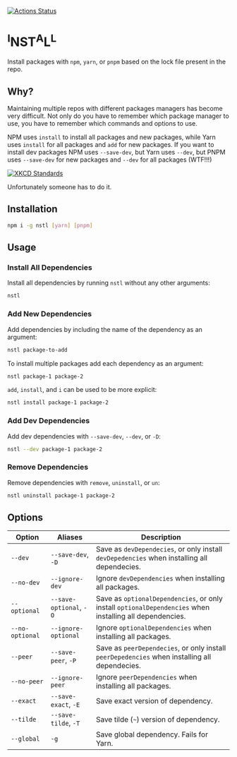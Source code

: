 [![Actions Status](https://github.com/UziTech/nstl/workflows/tests/badge.svg)](https://github.com/UziTech/nstl/actions)

# <sup>I</sup>NST<sup>A</sup>L<sup>L</sup>

Install packages with `npm`, `yarn`, or `pnpm` based on the lock file present in the repo.

## Why?

Maintaining multiple repos with different packages managers has become very difficult. Not only do you have to remember which package manager to use, you have to remember which commands and options to use.

NPM uses `install` to install all packages and new packages, while Yarn uses `install` for all packages and `add` for new packages. If you want to install dev packages NPM uses `--save-dev`, but Yarn uses `--dev`, but PNPM uses `--save-dev` for new packages and `--dev` for all packages (WTF!!!)

[![XKCD Standards](https://imgs.xkcd.com/comics/standards.png)](https://xkcd.com/927/)

Unfortunately someone has to do it.

## Installation

```sh
npm i -g nstl [yarn] [pnpm]
```
## Usage

### Install All Dependencies

Install all dependencies by running `nstl` without any other arguments:

```sh
nstl
```

### Add New Dependencies

Add dependencies by including the name of the dependency as an argument:

```sh
nstl package-to-add
```

To install multiple packages add each dependency as an argument:

```sh
nstl package-1 package-2
```

`add`, `install`, and `i` can be used to be more explicit:

```sh
nstl install package-1 package-2
```

### Add Dev Dependencies

Add dev dependencies with `--save-dev`, `--dev`, or `-D`:

```sh
nstl --dev package-1 package-2
```
### Remove Dependencies

Remove dependencies with `remove`, `uninstall`, or `un`:

```sh
nstl uninstall package-1 package-2
```

## Options

| Option | Aliases | Description |
|--------|---------|-------------|
| `--dev`  | `--save-dev`, `-D` | Save as `devDependecies`, or only install `devDepedencies` when installing all dependecies. |
| `--no-dev` | `--ignore-dev` | Ignore `devDependencies` when installing all packages. |
| `--optional` | `--save-optional`, `-O` | Save as `optionalDependencies`, or only install `optionalDependencies` when installing all dependencies. |
| `--no-optional` | `--ignore-optional` | Ignore `optionalDependencies` when installing all packages. |
| `--peer`  | `--save-peer`, `-P` | Save as `peerDependecies`, or only install `peerDepedencies` when installing all dependecies. |
| `--no-peer` | `--ignore-peer` | Ignore `peerDependencies` when installing all packages. |
| `--exact` | `--save-exact`, `-E` | Save exact version of dependency. |
| `--tilde` | `--save-tilde`, `-T` | Save tilde (`~`) version of dependency. |
| `--global` | `-g` | Save global dependency. Fails for Yarn. |
